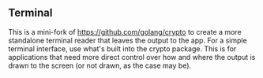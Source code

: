 Terminal
---

This is a mini-fork of https://github.com/golang/crypto to create a more
standalone terminal reader that leaves the output to the app.  For a simple
terminal interface, use what's built into the crypto package.  This is for
applications that need more direct control over how and where the output is
drawn to the screen (or not drawn, as the case may be).
